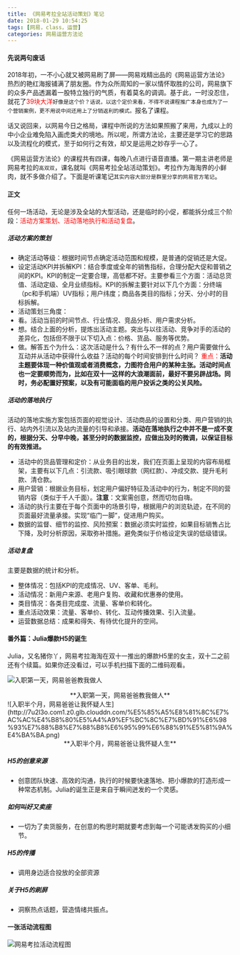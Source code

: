 ```yaml
---
title: 《网易考拉全站活动策划》笔记
date: 2018-01-29 10:54:25
tags: [网易，class，运营]
categories: 网易运营方法论
---
```

#### 先说两句废话
2018年初，一不小心就又被网易刷了屏——网易戏精出品的《网易运营方法论》热烈的艳红海报铺满了朋友圈。作为众所周知的一家以情怀取胜的公司，网易旗下的众多产品透漏着一股特立独行的气质，有着莫名的调调。基于此，一时没忍住，就花了<font color="red">39块大洋</font>`好像是这个价？话说，以这个定价来看，不得不说课程推广本身也成为了一个营销案例，更不用说中间还用上了分销返利的模式。`报名了课程。

话又说回来，以网易今日之格局，课程中所说的方法如果照搬了来用，九成以上的中小企业难免陷入画虎类犬的境地。所以呢，所谓方法论，主要还是学习它的思路以及流程化的模式，至于如何行之有效，却又是运用之妙存乎一心了。

《网易运营方法论》的课程共有四课，每晚八点进行语音直播。第一期主讲老师是网易考拉的`高双双`，课名就叫《网易考拉全站活动策划》。考拉作为海淘界的小鲜肉，就不多做介绍了。下面是听课笔记`其实内容大部分是群里分享的网易官方笔记`。

<!--more-->

#### 正文
任何一场活动，无论是涉及全站的大型活动，还是临时的小促，都能拆分成三个阶段：<font color="red">活动方案策划、活动落地执行和活动复盘</font>。

 ##### 活动方案的策划
  * 确定活动等级：根据时间节点确定活动范围和规模，是普通的促销还是大促。
  * 设定活动KPI并拆解KPI：结合季度或全年的销售指标，合理分配大促和普销之间的KPI。KPI的制定一定要合理，高低都不好。主要参看三个方面：活动总货值、活动定级、全月业绩指标。KPI的拆解主要针对以下几个方面：分终端（pc和手机端）UV指标；用户纬度；商品各类目的指标；分天、分小时的目标拆解。
  * 活动策划三角度：
   * 看。活动当前的时间节点、行业情况、竞品分析、用户需求分析。
   * 想。结合上面的分析，提炼出活动主题。突出与以往活动、竞争对手的活动的差异化，包括但不限于以下切入点：价格、货品、服务等优势。
   * 做。解答五个为什么：这次活动是什么？有什么不一样的点？用户需要做什么互动并从活动中获得什么收益？活动的每个时间安排到什么时间？
   <font color="red">重点：</font>**活动主题要体现一种价值观或者消费概念，力图符合用户的某种主张。活动时间点也一定要顺势而为，比如在双十一这样的大浪潮面前，最好不要另辟战场。同时，务必配置好预案，以及有可能面临的用户投诉之类的公关风险。**

##### 活动的落地执行
活动的落地实施方案包括页面的视觉设计、活动商品的设置和分类、用户营销的执行、站内外引流以及站内流量的引导和承接。**活动在落地执行之中并不是一成不变的，根据分天、分早中晚，甚至分时的数据监控，应做出及时的微调，以保证目标的有效推进。**
  * 活动中的货品管理和定价：从业务目的出发，我们在页面上呈现的内容布局框架，主要有以下几点：引流款、吸引眼球款（网红款）、冲成交款、提升毛利款、清仓款。
  * 用户营销：根据业务目标，划定用户偏好特征及活动中的行为，制定不同的营销内容（类似于千人千面）。**注意**：文案需创意，然而切勿自嗨。
  * 活动的执行主要在于每个页面中的场景引导，根据用户的浏览轨迹，在不同的页面最好流量承接。实现“临门一脚”，促进用户购买。
  * 数据的监督、细节的监控、风险预案：数据必须实时监控，如果目标销售占比下降，及时分析原因，采取弥补措施。避免类似于价格设定失误的低级错误。

##### 活动复盘
主要是数据的统计和分析。
  * 整体情况：包括KPI的完成情况、UV、客单、毛利。
  * 活动情况：新用户来源、老用户复购、收藏和优惠券的使用。
  * 类目情况：各类目完成度、流量、客单价和转化。
  * 重点活动效果：流量、客单价、转化、互动传播效果、引入流量。
  * 运营数据总结：成果和得失、有待优化提升的空间。

#### 番外篇：Julia爆款H5的诞生
Julia，又名猪你丫，网易考拉海淘在双十一推出的爆款H5里的女主，双十二之前还有个续篇。如果你还没看过，可以手机扫描下面的二维码观看。

![入职第一天，网易爸爸教我做人](http://7u2l3o.com1.z0.glb.clouddn.com/%E5%85%A5%E8%81%8C%E7%AC%AC%E4%B8%80%E5%A4%A9%EF%BC%8C%E7%BD%91%E6%98%93%E7%88%B8%E7%88%B8%E6%95%99%E6%88%91%E5%81%9A%E4%BA%BA.png)
<center>**入职第一天，网易爸爸教我做人**</center>
![入职半个月，网易爸爸让我怀疑人生](http://7u2l3o.com1.z0.glb.clouddn.com/%E5%85%A5%E8%81%8C%E7%AC%AC%E4%B8%80%E5%A4%A9%EF%BC%8C%E7%BD%91%E6%98%93%E7%88%B8%E7%88%B8%E6%95%99%E6%88%91%E5%81%9A%E4%BA%BA.png)
<center>**入职半个月，网易爸爸让我怀疑人生**</center>

##### H5的创意来源
 * 创意团队快速、高效的沟通，执行的时候要快速落地、把小爆款的打造形成一种常态机制。Julia的诞生正是来自于瞬间迸发的一个灵感。

##### 如何叫好又卖座
 * 一切为了卖货服务，在创意的构思时期就要考虑到每一个可能诱发购买的小细节。

##### H5的传播
 * 调用身边适合投放的全部资源

##### 关于H5的刷屏
 * 洞察热点话题，营造情绪共振点。

#### 一张活动流程图
![网易考拉活动流程图](http://7u2l3o.com1.z0.glb.clouddn.com/procee.png)
